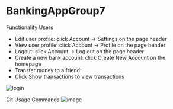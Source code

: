 # BankingAppGroup7

Functionality
Users

* Edit user profile: click Account -> Settings on the page header
* View user profile: click Account -> Profile on the page header
* Logout: click Account -> Log out on the page header
* Create a new bank account: click Create New Account on the homepage
* Transfer money to a friend:
* Click Show transactions to view transactions


![login](https://user-images.githubusercontent.com/58495779/114116880-59911d00-989a-11eb-86cc-3d14660de721.jpg)

Git Usage Commands
![image](https://user-images.githubusercontent.com/58495779/114218099-d6b1a600-991d-11eb-9dfb-b96647b65692.png)

